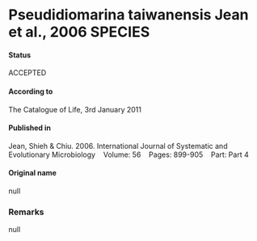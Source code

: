 Pseudidiomarina taiwanensis Jean et al., 2006 SPECIES
=======

#### Status
ACCEPTED

#### According to
The Catalogue of Life, 3rd January 2011

#### Published in
Jean, Shieh & Chiu. 2006. International Journal of Systematic and Evolutionary Microbiology    Volume: 56    Pages: 899-905    Part: Part 4

#### Original name
null

### Remarks
null